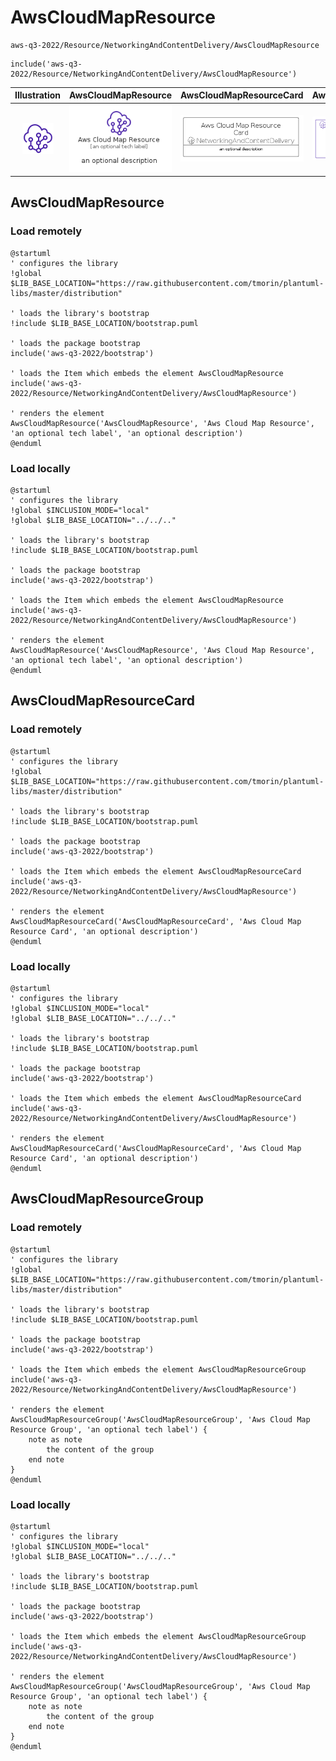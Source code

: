 # AwsCloudMapResource


```text
aws-q3-2022/Resource/NetworkingAndContentDelivery/AwsCloudMapResource
```

```text
include('aws-q3-2022/Resource/NetworkingAndContentDelivery/AwsCloudMapResource')
```



| Illustration | AwsCloudMapResource | AwsCloudMapResourceCard | AwsCloudMapResourceGroup |
| :---: | :---: | :---: | :---: |
| ![illustration for Illustration](../../../aws-q3-2022/Resource/NetworkingAndContentDelivery/AwsCloudMapResource.png) | ![illustration for AwsCloudMapResource](../../../aws-q3-2022/Resource/NetworkingAndContentDelivery/AwsCloudMapResource.Local.png) | ![illustration for AwsCloudMapResourceCard](../../../aws-q3-2022/Resource/NetworkingAndContentDelivery/AwsCloudMapResourceCard.Local.png) | ![illustration for AwsCloudMapResourceGroup](../../../aws-q3-2022/Resource/NetworkingAndContentDelivery/AwsCloudMapResourceGroup.Local.png) |




## AwsCloudMapResource

### Load remotely
```plantuml
@startuml
' configures the library
!global $LIB_BASE_LOCATION="https://raw.githubusercontent.com/tmorin/plantuml-libs/master/distribution"

' loads the library's bootstrap
!include $LIB_BASE_LOCATION/bootstrap.puml

' loads the package bootstrap
include('aws-q3-2022/bootstrap')

' loads the Item which embeds the element AwsCloudMapResource
include('aws-q3-2022/Resource/NetworkingAndContentDelivery/AwsCloudMapResource')

' renders the element
AwsCloudMapResource('AwsCloudMapResource', 'Aws Cloud Map Resource', 'an optional tech label', 'an optional description')
@enduml
```

### Load locally
```plantuml
@startuml
' configures the library
!global $INCLUSION_MODE="local"
!global $LIB_BASE_LOCATION="../../.."

' loads the library's bootstrap
!include $LIB_BASE_LOCATION/bootstrap.puml

' loads the package bootstrap
include('aws-q3-2022/bootstrap')

' loads the Item which embeds the element AwsCloudMapResource
include('aws-q3-2022/Resource/NetworkingAndContentDelivery/AwsCloudMapResource')

' renders the element
AwsCloudMapResource('AwsCloudMapResource', 'Aws Cloud Map Resource', 'an optional tech label', 'an optional description')
@enduml
```

## AwsCloudMapResourceCard

### Load remotely
```plantuml
@startuml
' configures the library
!global $LIB_BASE_LOCATION="https://raw.githubusercontent.com/tmorin/plantuml-libs/master/distribution"

' loads the library's bootstrap
!include $LIB_BASE_LOCATION/bootstrap.puml

' loads the package bootstrap
include('aws-q3-2022/bootstrap')

' loads the Item which embeds the element AwsCloudMapResourceCard
include('aws-q3-2022/Resource/NetworkingAndContentDelivery/AwsCloudMapResource')

' renders the element
AwsCloudMapResourceCard('AwsCloudMapResourceCard', 'Aws Cloud Map Resource Card', 'an optional description')
@enduml
```

### Load locally
```plantuml
@startuml
' configures the library
!global $INCLUSION_MODE="local"
!global $LIB_BASE_LOCATION="../../.."

' loads the library's bootstrap
!include $LIB_BASE_LOCATION/bootstrap.puml

' loads the package bootstrap
include('aws-q3-2022/bootstrap')

' loads the Item which embeds the element AwsCloudMapResourceCard
include('aws-q3-2022/Resource/NetworkingAndContentDelivery/AwsCloudMapResource')

' renders the element
AwsCloudMapResourceCard('AwsCloudMapResourceCard', 'Aws Cloud Map Resource Card', 'an optional description')
@enduml
```

## AwsCloudMapResourceGroup

### Load remotely
```plantuml
@startuml
' configures the library
!global $LIB_BASE_LOCATION="https://raw.githubusercontent.com/tmorin/plantuml-libs/master/distribution"

' loads the library's bootstrap
!include $LIB_BASE_LOCATION/bootstrap.puml

' loads the package bootstrap
include('aws-q3-2022/bootstrap')

' loads the Item which embeds the element AwsCloudMapResourceGroup
include('aws-q3-2022/Resource/NetworkingAndContentDelivery/AwsCloudMapResource')

' renders the element
AwsCloudMapResourceGroup('AwsCloudMapResourceGroup', 'Aws Cloud Map Resource Group', 'an optional tech label') {
    note as note
        the content of the group
    end note
}
@enduml
```

### Load locally
```plantuml
@startuml
' configures the library
!global $INCLUSION_MODE="local"
!global $LIB_BASE_LOCATION="../../.."

' loads the library's bootstrap
!include $LIB_BASE_LOCATION/bootstrap.puml

' loads the package bootstrap
include('aws-q3-2022/bootstrap')

' loads the Item which embeds the element AwsCloudMapResourceGroup
include('aws-q3-2022/Resource/NetworkingAndContentDelivery/AwsCloudMapResource')

' renders the element
AwsCloudMapResourceGroup('AwsCloudMapResourceGroup', 'Aws Cloud Map Resource Group', 'an optional tech label') {
    note as note
        the content of the group
    end note
}
@enduml
```


